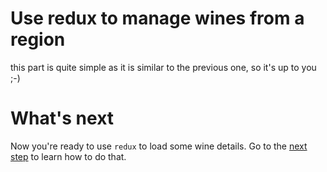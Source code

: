 # Use redux to manage wines from a region

this part is quite simple as it is similar to the previous one, so it's up to you ;-)

# What's next

Now you're ready to use `redux` to load some wine details. Go to the [next step](./6-wine-details.md) to learn how to do that.
